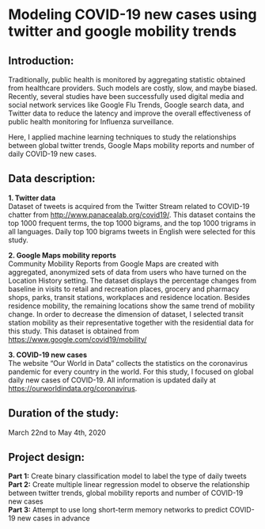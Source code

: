 # Modeling COVID-19 new cases using twitter and google mobility trends  
 
## Introduction:  
Traditionally, public health is monitored by aggregating statistic obtained from healthcare providers. Such models are costly, slow, and maybe biased. Recently, several studies have been successfully used digital media and social network services like Google Flu Trends, Google search data, and Twitter data to reduce the latency and improve the overall effectiveness of public health monitoring for Influenza surveillance.    

Here, I applied machine learning techniques to study the relationships between global twitter trends, Google Maps mobility reports and number of daily COVID-19 new cases.

## Data description:  
**1.	Twitter data**     
Dataset of tweets is acquired from the Twitter Stream related to COVID-19 chatter from http://www.panacealab.org/covid19/. This dataset contains the top 1000 frequent terms, the top 1000 bigrams, and the top 1000 trigrams in all languages. Daily top 100 bigrams tweets in English were selected for this study. 
  
**2.	Google Maps mobility reports**    
Community Mobility Reports from Google Maps are created with aggregated, anonymized sets of data from users who have turned on the Location History setting. The dataset displays the percentage changes from baseline in visits to retail and recreation places, grocery and pharmacy shops, parks, transit stations, workplaces and residence location. Besides residence mobility, the remaining locations show the same trend of mobility change. In order to decrease the dimension of dataset, I selected transit station mobility as their representative together with the residential data for this study. This dataset is obtained from https://www.google.com/covid19/mobility/
  
**3.	COVID-19 new cases**    
The website “Our World in Data” collects the statistics on the coronavirus pandemic  for every country in the world. For this study, I focused on global daily new cases of COVID-19. All information is updated daily at https://ourworldindata.org/coronavirus. 
  

## Duration of the study:  
March 22nd to May 4th, 2020

## Project design:
**Part 1:** Create binary classification model to label the type of daily tweets    
**Part 2:** Create multiple linear regression model to observe the relationship between twitter trends, global mobility reports and number of COVID-19 new cases         
**Part 3:** Attempt to use long short-term memory networks to predict COVID-19 new cases in advance   
